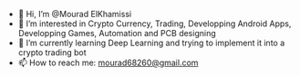 - 👋 Hi, I’m @Mourad ElKhamissi
- 👀 I’m interested in Crypto Currency, Trading, Developping Android Apps, Developping Games, Automation and PCB designing
- 🌱 I’m currently learning Deep Learning and trying to implement it into a crypto trading bot
- 📫 How to reach me: mourad68260@gmail.com
